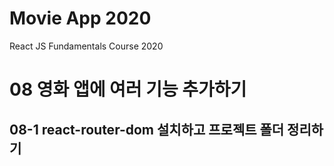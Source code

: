 # Movie App 2020

React JS Fundamentals Course 2020

# 08 영화 앱에 여러 기능 추가하기
## 08-1 react-router-dom 설치하고 프로젝트 폴더 정리하기

